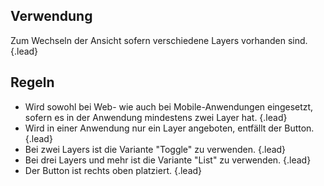## Verwendung
Zum Wechseln der Ansicht sofern verschiedene Layers vorhanden sind. {.lead}

## Regeln 
- Wird sowohl bei Web- wie auch bei Mobile-Anwendungen eingesetzt, sofern es in der Anwendung mindestens zwei Layer hat. {.lead}
- Wird in einer Anwendung nur ein Layer angeboten, entfällt der Button. {.lead}
- Bei zwei Layers ist die Variante "Toggle" zu verwenden. {.lead}
- Bei drei Layers und mehr ist die Variante "List" zu verwenden. {.lead}
- Der Button ist rechts oben platziert. {.lead}
